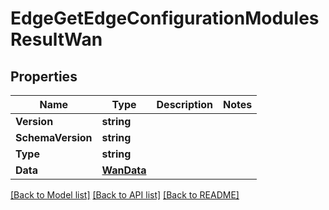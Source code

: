 # EdgeGetEdgeConfigurationModulesResultWan

## Properties

Name | Type | Description | Notes
------------ | ------------- | ------------- | -------------
**Version** | **string** |  | 
**SchemaVersion** | **string** |  | 
**Type** | **string** |  | 
**Data** | [**WanData**](WAN_data.md) |  | 

[[Back to Model list]](../README.md#documentation-for-models) [[Back to API list]](../README.md#documentation-for-api-endpoints) [[Back to README]](../README.md)


